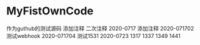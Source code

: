 # MyFistOwnCode
作为guthub的测试源码
添加注释
二次注释
2020-0717 添加注释
2020-071702 测试webhook
2020-071704 测试1531
2020-0723
1317
1337
1349 
1441